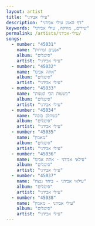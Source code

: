 ```yaml
---
layout: artist
title: "עילי אבידני"
description: "דף האמן עילי אבידני"
keywords: "שירים, מוזיקה, עילי אבידני"
permalink: /artists/עילי-אבידני/
songs:
  - number: "45031"
    name: "אנעים זמירות"
    album: "סינגלים"
    artist: "עילי אבידני"
  - number: "45032"
    name: "אתה אבינו"
    album: "סינגלים"
    artist: "עילי אבידני"
  - number: "45033"
    name: "בשעות הכי קטנות"
    album: "סינגלים"
    artist: "עילי אבידני"
  - number: "45034"
    name: "כשהלב בוכה"
    album: "סינגלים"
    artist: "עילי אבידני"
  - number: "45035"
    name: "מאמין"
    album: "סינגלים"
    artist: "עילי אבידני"
  - number: "45036"
    name: "עילאי אבידני - אתה אבינו"
    album: "סינגלים"
    artist: "עילי אבידני"
  - number: "45037"
    name: "עילאי אבידני - ביחד ננצח"
    album: "סינגלים"
    artist: "עילי אבידני"
  - number: "45038"
    name: "עילי אבידני - מאמין"
    album: "סינגלים"
    artist: "עילי אבידני"
---
```

